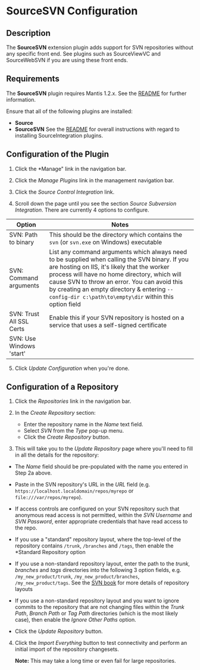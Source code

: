# SourceSVN Configuration

## Description

The **SourceSVN** extension plugin adds support for SVN repositories
without any specific front end.  See plugins such as SourceViewVC
and SourceWebSVN if you are using these front ends.

## Requirements

The **SourceSVN** plugin requires Mantis 1.2.x. See the
[README](../README.md#requirements) for further information.

Ensure that all of the following plugins are installed:
* **Source**
* **SourceSVN**
See the [README](../README.md#installation) for overall instructions
with regard to installing SourceIntegration plugins.

## Configuration of the Plugin

1. Click the *Manage" link in the navigation bar.

2. Click the *Manage Plugins* link in the management navigation bar.

3. Click the *Source Control Integration* link.

4. Scroll down the page until you see the section *Source Subversion Integration*.  There are currently 4 options to configure.

| Option                   | Notes          |
| ------------------------ | -------------- |
| SVN: Path to binary      | This should be the directory which contains the `svn` (or `svn.exe` on Windows) executable |
| SVN: Command arguments   | List any command arguments which always need to be supplied when calling the SVN binary.  If you are hosting on IIS, it's likely that the worker process will have no home directory, which will cause SVN to throw an error.  You can avoid this by creating an empty directory & entering `--config-dir c:\path\to\empty\dir` within this option field |
| SVN: Trust All SSL Certs | Enable this if your SVN repository is hosted on a service that uses a self-signed certificate |
| SVN: Use Windows 'start' | |

5. Click *Update Configuration* when you're done.

## Configuration of a Repository

1. Click the *Repositories* link in the navigation bar.

2. In the *Create Repository* section:

   - Enter the repository name in the *Name* text field.
   - Select *SVN* from the *Type* pop-up menu.
   - Click the *Create Repository* button.

3.  This will take you to the *Update Repository* page where you'll need to fill
    in all the details for the repository:

   - The *Name* field should be pre-populated with the name you entered in Step
     2a above.

   - Paste in the SVN repository's URL in the *URL* field
     (e.g. `https://localhost.localdomain/repos/myrepo` or
      `file:///var/repos/myrepo`).

   - If access controls are configured on your SVN repository such that anonymous read access is not permitted, within the *SVN Username* and *SVN Password*, enter
     appropriate credentials that have read access to the repo.

   - If you use a "standard" repository layout, where the top-level of the repository contains `/trunk`, `/branches` and `/tags`, then enable the *Standard Repository 
     option

   - If you use a non-standard repository layout, enter the path to the *trunk*, *branches* and *tags* directories into the following 3 option fields, e.g. 
     `/my_new_product/trunk`, `/my_new_product/branches`, `/my_new_product/tags`.
     See the [SVN book](http://svnbook.red-bean.com/en/1.5/svn.branchmerge.maint.html) for more details of repository layouts 

   - If you use a non-standard repository layout and you want to ignore commits to the repository that are not changing files within the *Trunk Path*, *Branch Path* or   *Tag Path* directories (which is the most likely case), then enable the *Ignore Other Paths* option.

   - Click the *Update Repository* button.

4.  Click the *Import Everything* button to test connectivity and perform an
    initial import of the repository changesets.

    **Note:** This may take a long time or even fail for large repositories.
